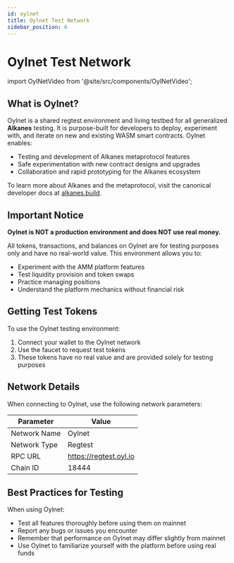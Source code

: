 ```yaml
---
id: oylnet
title: Oylnet Test Network
sidebar_position: 6
---
```


# Oylnet Test Network

import OylNetVideo from '@site/src/components/OylNetVideo';

<OylNetVideo />

## What is Oylnet?

Oylnet is a shared regtest environment and living testbed for all generalized **Alkanes** testing. It is purpose-built for developers to deploy, experiment with, and iterate on new and existing WASM smart contracts. Oylnet enables:

- Testing and development of Alkanes metaprotocol features
- Safe experimentation with new contract designs and upgrades
- Collaboration and rapid prototyping for the Alkanes ecosystem

To learn more about Alkanes and the metaprotocol, visit the canonical developer docs at [alkanes.build](https://alkanes.build).

## Important Notice

**Oylnet is NOT a production environment and does NOT use real money.**

All tokens, transactions, and balances on Oylnet are for testing purposes only and have no real-world value. This environment allows you to:

- Experiment with the AMM platform features
- Test liquidity provision and token swaps
- Practice managing positions
- Understand the platform mechanics without financial risk

## Getting Test Tokens

To use the Oylnet testing environment:

1. Connect your wallet to the Oylnet network
2. Use the faucet to request test tokens
3. These tokens have no real value and are provided solely for testing purposes

## Network Details

When connecting to Oylnet, use the following network parameters:

| Parameter | Value |
|-----------|-------|
| Network Name | Oylnet |
| Network Type | Regtest |
| RPC URL | https://regtest.oyl.io |
| Chain ID | 18444 |

## Best Practices for Testing

When using Oylnet:

- Test all features thoroughly before using them on mainnet
- Report any bugs or issues you encounter
- Remember that performance on Oylnet may differ slightly from mainnet
- Use Oylnet to familiarize yourself with the platform before using real funds


